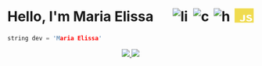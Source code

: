  # Hello, I'm Maria Elissa <img align="right" alt="Js" height="30" width="40" src="https://raw.githubusercontent.com/devicons/devicon/master/icons/javascript/javascript-plain.svg"> <img align="right" alt="html" height="32" width="42" src="https://cdn.jsdelivr.net/gh/devicons/devicon/icons/html5/html5-original.svg" />  <img align="right" alt="css" height="32" width="42" src="https://cdn.jsdelivr.net/gh/devicons/devicon/icons/cplusplus/cplusplus-original.svg" /> <img align="right" alt="linC" height="32" width="42" src="https://cdn.jsdelivr.net/gh/devicons/devicon/icons/c/c-original.svg" />
 ~~~C++
 string dev = 'Maria Elissa' 
 ~~~ 
 <div align="center">
  <a href="https://github.com/ma-elissa">
  <img src="https://github-readme-stats.vercel.app/api?username=ma-elissa&show_icons=true&theme=radical&include_all_commits=true&count_private=true"/>
  <img src="https://github-readme-stats.vercel.app/api/top-langs/?username=ma-elissa&layout=compact&langs_count=7true&theme=radical"/>
</div>
 
 
            
          

